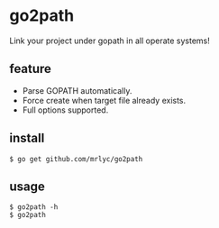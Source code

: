 # go2path

Link your project under gopath in all operate systems!

## feature

- Parse GOPATH automatically.
- Force create when target file already exists.
- Full options supported.

## install
```shell
$ go get github.com/mrlyc/go2path
```

## usage
```shell
$ go2path -h
$ go2path
```
